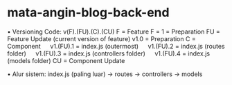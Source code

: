 # mata-angin-blog-back-end

• Versioning Code:
v(F).(FU).(C).(CU)
F = Feature
  F = 1 = Preparation
FU = Feature Update (current version of feature)
  v1.0 = Preparation
C = Component
  v1.(FU).1 = index.js (outermost)
  v1.(FU).2 = index.js (routes folder)
  v1.(FU).3 = index.js (controllers folder)
  v1.(FU).4 = index.js (models folder)
CU = Component Update

• Alur sistem:
index.js (paling luar) -> routes -> controllers -> models

